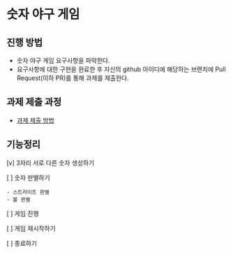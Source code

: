 # 숫자 야구 게임
## 진행 방법

* 숫자 야구 게임 요구사항을 파악한다.
* 요구사항에 대한 구현을 완료한 후 자신의 github 아이디에 해당하는 브랜치에 Pull Request(이하 PR)를 통해 과제를 제출한다.

## 과제 제출 과정
* [과제 제출 방법](https://github.com/next-step/nextstep-docs/tree/master/precourse)

## 기능정리

[v] 3자리 서로 다른 숫자 생성하기

[ ] 숫자 판별하기

    - 스트라이트 판별
    - 볼 판별
[ ] 게임 진행
    

[ ] 게임 재시작하기

[ ] 종료하기